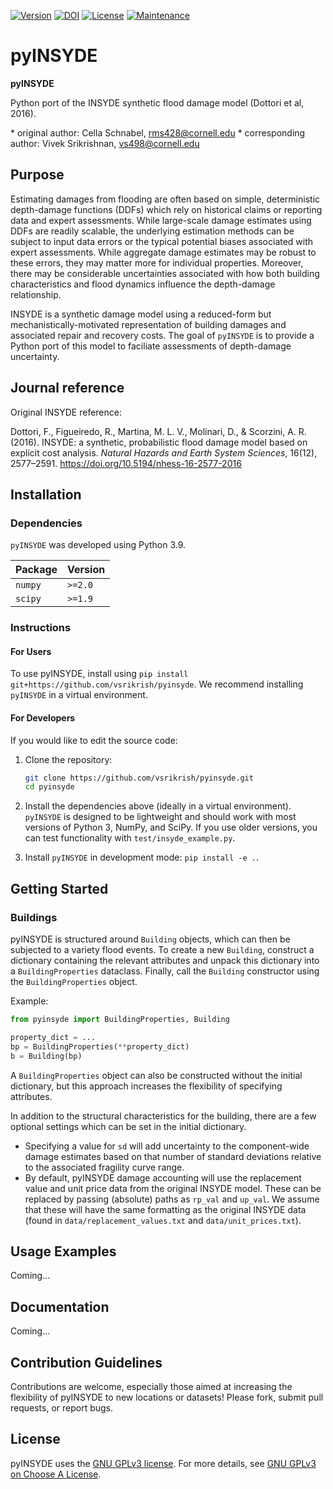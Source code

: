 [![Version](https://img.shields.io/badge/version-0.1-blue.svg)](https://github.com/vsrikrish/pyinsyde)
[![DOI](https://zenodo.org/badge/980586904.svg)](https://doi.org/10.5281/zenodo.15388700)
[![License](https://img.shields.io/badge/License-BSD--2--Clause-green.svg)](LICENSE)
[![Maintenance](https://img.shields.io/badge/Maintenance-Active-brightgreen.svg)](Maintenance)

# pyINSYDE

**pyINSYDE**

Python port of the INSYDE synthetic flood damage model (Dottori et al, 2016).

\* original author: Cella Schnabel, rms428@cornell.edu
\* corresponding author:  Vivek Srikrishnan, vs498@cornell.edu

## Purpose

Estimating damages from flooding are often based on simple, deterministic depth-damage functions (DDFs) which rely on historical claims or reporting data and expert assessments. While large-scale damage estimates using DDFs are readily scalable, the underlying estimation methods can be subject to input data errors or the typical potential biases associated with expert assessments. While aggregate damage estimates may be robust to these errors, they may matter more for individual properties. Moreover, there may be considerable uncertainties associated with how both building characteristics and flood dynamics influence the depth-damage relationship.

INSYDE is a synthetic damage model using a reduced-form but mechanistically-motivated representation of building damages and associated repair and recovery costs. The goal of `pyINSYDE` is to provide a Python port of this model to faciliate assessments of depth-damage uncertainty.

## Journal reference

Original INSYDE reference:

Dottori, F., Figueiredo, R., Martina, M. L. V., Molinari, D., & Scorzini, A. R. (2016). INSYDE: a synthetic, probabilistic flood damage model based on explicit cost analysis. *Natural Hazards and Earth System Sciences*, 16(12), 2577–2591. <https://doi.org/10.5194/nhess-16-2577-2016>

## Installation

### Dependencies

`pyINSYDE` was developed using Python 3.9.

| Package | Version |
|-------|---------|
| `numpy` | `>=2.0` |
| `scipy` | `>=1.9` |

### Instructions

#### For Users

To use pyINSYDE, install using `pip install git+https://github.com/vsrikrish/pyinsyde`. We recommend installing `pyINSYDE` in a virtual environment.


#### For Developers

If you would like to edit the source code:

1. Clone the repository:

   ```bash
   git clone https://github.com/vsrikrish/pyinsyde.git
   cd pyinsyde
   ```
2. Install the dependencies above (ideally in a virtual environment). `pyINSYDE` is designed to be lightweight and should work with most versions of Python 3, NumPy, and SciPy. If you use older versions, you can test functionality with `test/insyde_example.py`.
3. Install `pyINSYDE` in development mode: `pip install -e .`.

## Getting Started

### Buildings

pyINSYDE is structured around `Building` objects, which can then be subjected to a variety flood events. To create a new `Building`, construct a dictionary containing the relevant attributes and unpack this dictionary into a `BuildingProperties` dataclass. Finally, call the `Building` constructor using the `BuildingProperties` object.

Example:

```python
from pyinsyde import BuildingProperties, Building

property_dict = ...
bp = BuildingProperties(**property_dict)
b = Building(bp)
```

A `BuildingProperties` object can also be constructed without the initial dictionary, but this approach increases the flexibility of specifying attributes.

In addition to the structural characteristics for the building, there are a few optional settings which can be set in the initial dictionary. 

* Specifying a value for `sd` will add uncertainty to the component-wide damage estimates based on that number of standard deviations relative to the associated fragility curve range.
* By default, pyINSYDE damage accounting will use the replacement value and unit price data from the original INSYDE model. These can be replaced by passing (absolute) paths as `rp_val` and `up_val`. We assume that these will have the same formatting as the original INSYDE data (found in `data/replacement_values.txt` and `data/unit_prices.txt`).

## Usage Examples

Coming...

## Documentation

Coming...

## Contribution Guidelines

Contributions are welcome, especially those aimed at increasing the flexibility of pyINSYDE to new locations or datasets! Please fork, submit pull requests, or report bugs.

## License

pyINSYDE uses the [GNU GPLv3 license](LICENSE). For more details, see [GNU GPLv3 on Choose A License](https://choosealicense.com/licenses/gpl-3.0/#).